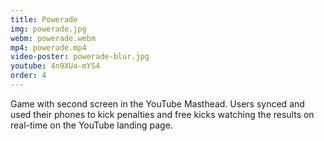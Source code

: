 ```yaml
---
title: Powerade
img: powerade.jpg
webm: powerade.webm
mp4: powerade.mp4
video-poster: powerade-blur.jpg
youtube: 4n9XUa-mYS4
order: 4
---
```

Game with second screen in the YouTube Masthead. Users synced and used their phones to kick penalties and free kicks watching the results on real-time on the YouTube landing page.
